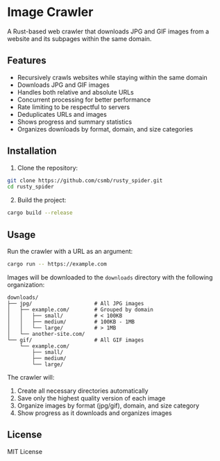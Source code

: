 # Image Crawler

A Rust-based web crawler that downloads JPG and GIF images from a website and its subpages within the same domain.

## Features

- Recursively crawls websites while staying within the same domain
- Downloads JPG and GIF images
- Handles both relative and absolute URLs
- Concurrent processing for better performance
- Rate limiting to be respectful to servers
- Deduplicates URLs and images
- Shows progress and summary statistics
- Organizes downloads by format, domain, and size categories


## Installation

1. Clone the repository:
```bash
git clone https://github.com/csmb/rusty_spider.git
cd rusty_spider
```

2. Build the project:
```bash
cargo build --release
```

## Usage

Run the crawler with a URL as an argument:

```bash
cargo run -- https://example.com
```

Images will be downloaded to the `downloads` directory with the following organization:

```
downloads/
├── jpg/                    # All JPG images
│   ├── example.com/        # Grouped by domain
│   │   ├── small/          # < 100KB
│   │   ├── medium/         # 100KB - 1MB
│   │   └── large/          # > 1MB
│   └── another-site.com/
└── gif/                    # All GIF images
    └── example.com/
        ├── small/
        ├── medium/
        └── large/
```

The crawler will:
1. Create all necessary directories automatically
2. Save only the highest quality version of each image
3. Organize images by format (jpg/gif), domain, and size category
4. Show progress as it downloads and organizes images

## License

MIT License 